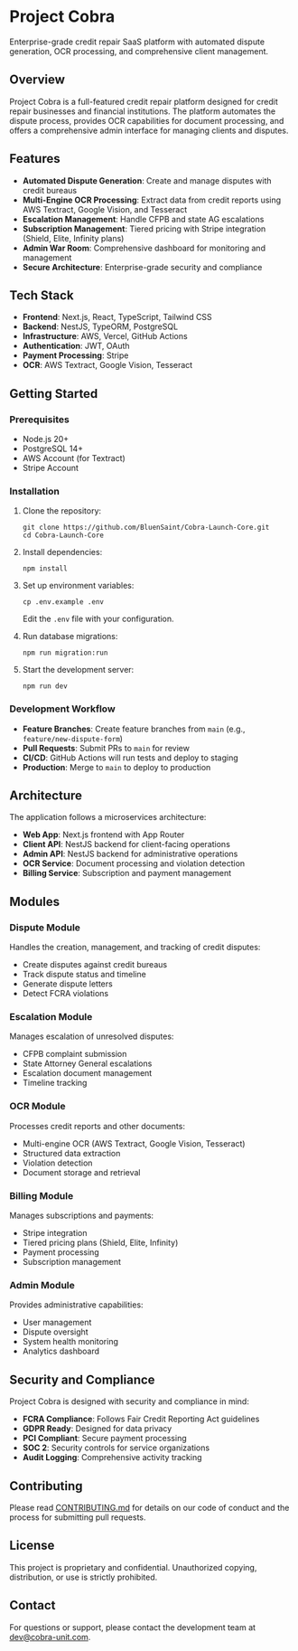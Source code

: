 # Project Cobra

Enterprise-grade credit repair SaaS platform with automated dispute generation, OCR processing, and comprehensive client management.

## Overview

Project Cobra is a full-featured credit repair platform designed for credit repair businesses and financial institutions. The platform automates the dispute process, provides OCR capabilities for document processing, and offers a comprehensive admin interface for managing clients and disputes.

## Features

- **Automated Dispute Generation**: Create and manage disputes with credit bureaus
- **Multi-Engine OCR Processing**: Extract data from credit reports using AWS Textract, Google Vision, and Tesseract
- **Escalation Management**: Handle CFPB and state AG escalations
- **Subscription Management**: Tiered pricing with Stripe integration (Shield, Elite, Infinity plans)
- **Admin War Room**: Comprehensive dashboard for monitoring and management
- **Secure Architecture**: Enterprise-grade security and compliance

## Tech Stack

- **Frontend**: Next.js, React, TypeScript, Tailwind CSS
- **Backend**: NestJS, TypeORM, PostgreSQL
- **Infrastructure**: AWS, Vercel, GitHub Actions
- **Authentication**: JWT, OAuth
- **Payment Processing**: Stripe
- **OCR**: AWS Textract, Google Vision, Tesseract

## Getting Started

### Prerequisites

- Node.js 20+
- PostgreSQL 14+
- AWS Account (for Textract)
- Stripe Account

### Installation

1. Clone the repository:
   ```
   git clone https://github.com/BluenSaint/Cobra-Launch-Core.git
   cd Cobra-Launch-Core
   ```

2. Install dependencies:
   ```
   npm install
   ```

3. Set up environment variables:
   ```
   cp .env.example .env
   ```
   Edit the `.env` file with your configuration.

4. Run database migrations:
   ```
   npm run migration:run
   ```

5. Start the development server:
   ```
   npm run dev
   ```

### Development Workflow

- **Feature Branches**: Create feature branches from `main` (e.g., `feature/new-dispute-form`)
- **Pull Requests**: Submit PRs to `main` for review
- **CI/CD**: GitHub Actions will run tests and deploy to staging
- **Production**: Merge to `main` to deploy to production

## Architecture

The application follows a microservices architecture:

- **Web App**: Next.js frontend with App Router
- **Client API**: NestJS backend for client-facing operations
- **Admin API**: NestJS backend for administrative operations
- **OCR Service**: Document processing and violation detection
- **Billing Service**: Subscription and payment management

## Modules

### Dispute Module

Handles the creation, management, and tracking of credit disputes:

- Create disputes against credit bureaus
- Track dispute status and timeline
- Generate dispute letters
- Detect FCRA violations

### Escalation Module

Manages escalation of unresolved disputes:

- CFPB complaint submission
- State Attorney General escalations
- Escalation document management
- Timeline tracking

### OCR Module

Processes credit reports and other documents:

- Multi-engine OCR (AWS Textract, Google Vision, Tesseract)
- Structured data extraction
- Violation detection
- Document storage and retrieval

### Billing Module

Manages subscriptions and payments:

- Stripe integration
- Tiered pricing plans (Shield, Elite, Infinity)
- Payment processing
- Subscription management

### Admin Module

Provides administrative capabilities:

- User management
- Dispute oversight
- System health monitoring
- Analytics dashboard

## Security and Compliance

Project Cobra is designed with security and compliance in mind:

- **FCRA Compliance**: Follows Fair Credit Reporting Act guidelines
- **GDPR Ready**: Designed for data privacy
- **PCI Compliant**: Secure payment processing
- **SOC 2**: Security controls for service organizations
- **Audit Logging**: Comprehensive activity tracking

## Contributing

Please read [CONTRIBUTING.md](CONTRIBUTING.md) for details on our code of conduct and the process for submitting pull requests.

## License

This project is proprietary and confidential. Unauthorized copying, distribution, or use is strictly prohibited.

## Contact

For questions or support, please contact the development team at dev@cobra-unit.com.
